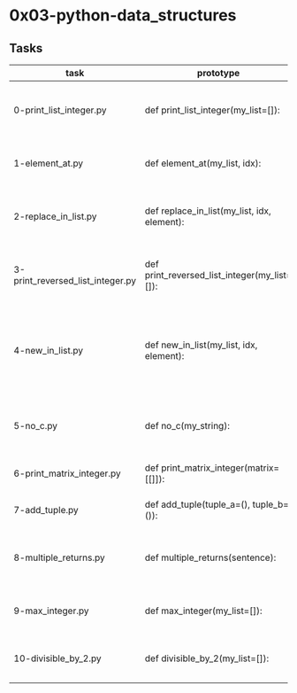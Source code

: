 # 0x03-python-data_structures

## Tasks

|task | prototype | duty |
|-----|----------|------|
|0-print_list_integer.py | def print_list_integer(my_list=[]): | prints all items in a list on separate lines |
|1-element_at.py | def element_at(my_list, idx): | prints element of a list at an index |
| 2-replace_in_list.py | def replace_in_list(my_list, idx, element): | replaces an element of a list at a position |
| 3-print_reversed_list_integer.py | def print_reversed_list_integer(my_list=[]): | prints elements of a list in reverse order |
| 4-new_in_list.py | def new_in_list(my_list, idx, element): | replaces an element of a list without modifying the original |
| 5-no_c.py | def no_c(my_string): | removes capital and small 'c' from a string |
| 6-print_matrix_integer.py | def print_matrix_integer(matrix=[[]]): | prints the matrix of integers |
| 7-add_tuple.py | def add_tuple(tuple_a=(), tuple_b=()): | adds two turple together |
| 8-multiple_returns.py | def multiple_returns(sentence): | returns length of string and the first letter |
| 9-max_integer.py | def max_integer(my_list=[]): | finds the biggest integer of a list |
| 10-divisible_by_2.py | def divisible_by_2(my_list=[]): | finds all multiples of two in a list |
